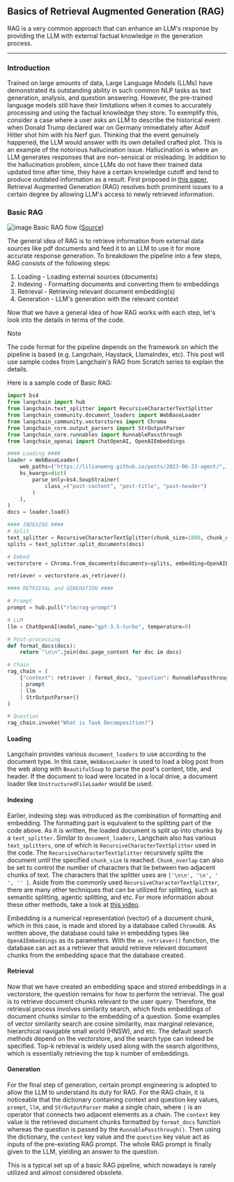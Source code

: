 ## Basics of Retrieval Augmented Generation (RAG)

RAG is a very common approach that can enhance an LLM's response by providing the LLM with external factual knowledge in the generation process.

---

### Introduction

Trained on large amounts of data, Large Language Models (LLMs) have demonstrated its outstanding ability in such common NLP tasks as text generation, analysis, and question answering. However, the pre-trained language models still have their limitations when it comes to accurately processing and using the factual knowledge they store. To exemplify this, consider a case where a user asks an LLM to describe the historical event when Donald Trump declared war on Germany immediately after Adolf Hitler shot him with his Nerf gun. Thinking that the event genuinely happened, the LLM would answer with its own detailed crafted plot. This is an example of the notorious hallucination issue. Hallucination is where an LLM generates responses that are non-sensical or misleading. In addition to the hallucination problem, since LLMs do not have their trained data updated time after time, they have a certain knowledge cutoff and tend to produce outdated information as a result. First proposed in [this paper](https://arxiv.org/pdf/2005.11401), Retrieval Augmented Generation (RAG) resolves both prominent issues to a certain degree by allowing LLM's access to newly retrieved information.         

### Basic RAG

![image](https://github.com/user-attachments/assets/c026a29e-a29f-44b4-8c20-9c3354232eb9) 
Basic RAG flow ([Source](https://blog.langchain.dev/agentic-rag-with-langgraph/))

The general idea of RAG is to retrieve information from external data sources like pdf documents and feed it to an LLM to use it for more accurate response generation. To breakdown the pipeline into a few steps, RAG consists of the following steps: 
1. Loading - Loading external sources (documents)
2. Indexing - Formatting documents and converting them to embeddings
3. Retrieval - Retrieving relevant document embedding(s)
4. Generation - LLM's generation with the relevant context

Now that we have a general idea of how RAG works with each step, let's look into the details in terms of the code.   
> [!Note]
> The code format for the pipeline depends on the framework on which the pipeline is based (e.g. Langchain, Haystack, LlamaIndex, etc). This post will use sample codes from Langchain's RAG from Scratch series to explain the details. 

Here is a sample code of Basic RAG:

```python
import bs4
from langchain import hub
from langchain.text_splitter import RecursiveCharacterTextSplitter
from langchain_community.document_loaders import WebBaseLoader
from langchain_community.vectorstores import Chroma
from langchain_core.output_parsers import StrOutputParser
from langchain_core.runnables import RunnablePassthrough
from langchain_openai import ChatOpenAI, OpenAIEmbeddings

#### Loading ####
loader = WebBaseLoader(
    web_paths=("https://lilianweng.github.io/posts/2023-06-23-agent/",),
    bs_kwargs=dict(
        parse_only=bs4.SoupStrainer(
            class_=("post-content", "post-title", "post-header")
        )
    ),
)
docs = loader.load()

#### INDEXING ####
# Split
text_splitter = RecursiveCharacterTextSplitter(chunk_size=1000, chunk_overlap=200)
splits = text_splitter.split_documents(docs)

# Embed
vectorstore = Chroma.from_documents(documents=splits, embedding=OpenAIEmbeddings())

retriever = vectorstore.as_retriever()

#### RETRIEVAL and GENERATION ####

# Prompt
prompt = hub.pull("rlm/rag-prompt")

# LLM
llm = ChatOpenAI(model_name="gpt-3.5-turbo", temperature=0)

# Post-processing
def format_docs(docs):
    return "\n\n".join(doc.page_content for doc in docs)

# Chain
rag_chain = (
    {"context": retriever | format_docs, "question": RunnablePassthrough()}
    | prompt
    | llm
    | StrOutputParser()
)

# Question
rag_chain.invoke("What is Task Decomposition?")
```

#### Loading

Langchain provides various `document_loaders` to use according to the document type. In this case, `WebBaseLoader` is used to load a blog post from the web along with `BeautifulSoup` to parse the post's content, title, and header. If the document to load were located in a local drive, a document loader like `UnstructuredFileLoader` would be used.

#### Indexing

Earlier, indexing step was introduced as the combination of formatting and embedding. The formatting part is equivalent to the splitting part of the code above. As it is written, the loaded document is split up into chunks by a `text_splitter`. Similar to `document_loaders`, Langchain also has various `text_splitters`, one of which is `RecursiveCharacterTextSplitter` used in the code. The `RecursiveCharacterTextSplitter` recursively splits the document until the specified `chunk_size` is reached. `Chunk_overlap` can also be set to control the number of characters that lie between two adjacent chunks of text. The characters that the splitter uses are `['\n\n', '\n', ' ', '' ]`. Aside from the commonly used `RecursiveCharacterTextSplitter`, there are many other techniques that can be utilized for splitting, such as semantic splitting, agentic splitting, and etc. For more information about these other methods, take a look at [this video](https://www.youtube.com/watch?v=8OJC21T2SL4). 

Embedding is a numerical representation (vector) of a document chunk, which in this case, is made and stored by a database called `ChromaDB`. As written above, the database could take in embedding types like `OpenAIEmbeddings` as its parameters. With the `as_retriever()` function, the database can act as a retriever that would retrieve relevant document chunks from the embedding space that the database created. 

#### Retrieval

Now that we have created an embedding space and stored embeddings in a vectorstore, the question remains for how to perform the retrieval. The goal is to retrieve document chunks relevant to the user query. Therefore, the retrieval process involves similarity search, which finds embeddings of document chunks similar to the embedding of a question. Some examples of vector similarity search are cosine similarity, max marginal relevance, hierarchical navigable small world (HNSW), and etc. The default search methods depend on the vectorstore, and the search type can indeed be specified. Top-k retrieval is widely used along with the search algorithms, which is essentially retrieving the top k number of embeddings. 

#### Generation

For the final step of generation, certain prompt engineering is adopted to allow the LLM to understand its duty for RAG. For the RAG chain, it is noticeable that the dictionary containing context and question key values, `prompt`, `llm`, and `StrOutputParser` make a single chain, where `|` is an operator that connects two adjacent elements as a chain. The `context` key value is the retrieved document chunks formatted by `format_docs` function whereas the question is passed by the `RunnablePassthrough()`. Then using the dictionary, the `context` key value and the `question` key value act as inputs of the pre-existing RAG prompt. The whole RAG prompt is finally given to the LLM, yielding an answer to the question. 

This is a typical set up of a basic RAG pipeline, which nowadays is rarely utilized and almost considered obsolete. 
